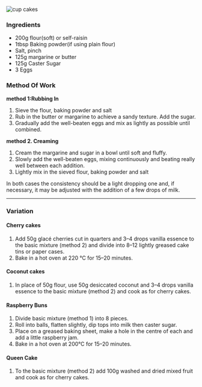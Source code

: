 ![cup cakes](resource:assets/images/spongeBiscuitsCakes/cup_cake.png)

### **Ingredients**
- 200g flour(soft) or self-raisin
- 1tbsp Baking powder(if using plain flour)
- Salt, pinch
- 125g margarine or butter
- 125g Caster Sugar
- 3 Eggs

### **Method Of Work**
**method 1:Rubbing In**
1. Sieve the flour, baking powder and salt
2. Rub in the butter or margarine to achieve a sandy texture. Add the sugar.
3. Gradually add the well-beaten eggs and mix as lightly as possible until combined.

**method 2. Creaming**
1. Cream the margarine and sugar in a bowl until soft and fluffy.
2. Slowly add the well-beaten eggs, mixing continuously and beating really well between each addition.
3. Lightly mix in the sieved flour, baking powder and salt

In both cases the consistency should be a light dropping one and, if necessary, it may be adjusted with the addition of a few drops of milk.

---

### **Variation**

#### **Cherry cakes**
1. Add 50g glacé cherries cut in quarters
and 3–4 drops vanilla essence to the basic mixture (method 2) and divide into 8–12 lightly greased cake tins or paper cases. 
2. Bake in a hot oven at 220 °C for 15–20 minutes.

#### **Coconut cakes**
1. In place of 50g flour, use 50g
desiccated coconut and 3–4 drops vanilla essence to the basic mixture (method 2) and cook as for cherry cakes.

#### **Raspberry Buns**
1. Divide basic mixture (method 1) into
8 pieces. 
2. Roll into balls, flatten slightly, dip tops into milk then caster sugar. 
3. Place on a greased baking sheet, make
a hole in the centre of each and add a little raspberry jam.
4. Bake in a hot oven at 200°C for 15–20 minutes.

#### **Queen Cake**
1. To the basic mixture (method 2) add 100g
washed and dried mixed fruit and cook as for cherry cakes.
